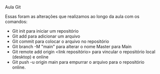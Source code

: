Aula Git 

Essas foram as alterações que realizamos ao longo da aula com os comandos: 
- Git init para iniciar um repositório 
- Git add para adicionar um arquivo
- Git commit para colocar o arquivo no repositório
- Git branch -M "main" para alterar o nome Master para Main
- Git remote add origin <link repositório> para vincular o repositório local (desktop) e online
- Git push -u origin main para empurrar o arquivo para o repositório online.
